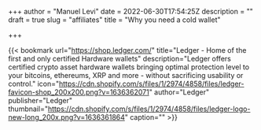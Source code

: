 +++
author = "Manuel Levi"
date = 2022-06-30T17:54:25Z
description = ""
draft = true
slug = "affiliates"
title = "Why you need a cold wallet"

+++




{{< bookmark url="https://shop.ledger.com/" title="Ledger - Home of the first and only certified Hardware wallets" description="Ledger offers certified crypto asset hardware wallets bringing optimal protection level to your bitcoins, ethereums, XRP and more - without sacrificing usability or control." icon="https://cdn.shopify.com/s/files/1/2974/4858/files/ledger-favicon-shop_200x200.png?v=1636362071" author="Ledger" publisher="Ledger" thumbnail="https://cdn.shopify.com/s/files/1/2974/4858/files/ledger-logo-new-long_200x.png?v=1636361864" caption="" >}}





